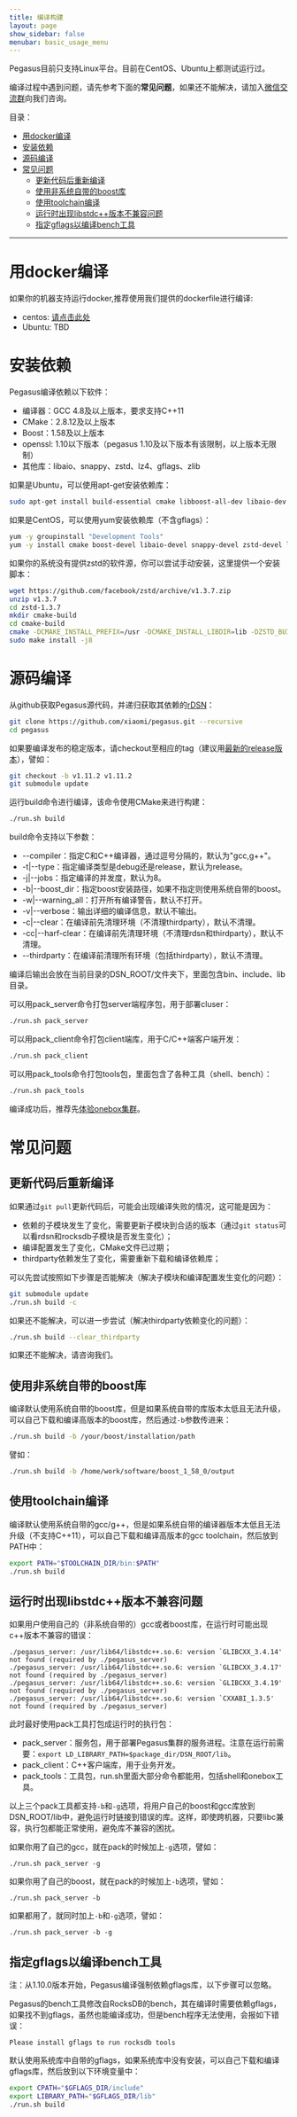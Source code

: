 ```yaml
---
title: 编译构建
layout: page
show_sidebar: false
menubar: basic_usage_menu
---
```


Pegasus目前只支持Linux平台。目前在CentOS、Ubuntu上都测试运行过。

编译过程中遇到问题，请先参考下面的**常见问题**，如果还不能解决，请加入[微信交流群](https://github.com/XiaoMi/pegasus/wiki/%E5%85%B3%E4%BA%8E%E6%88%91%E4%BB%AC)向我们咨询。

目录：
* [用docker编译](#用docker编译)
* [安装依赖](#%E5%AE%89%E8%A3%85%E4%BE%9D%E8%B5%96)
* [源码编译](#%E6%BA%90%E7%A0%81%E7%BC%96%E8%AF%91)
* [常见问题](#%E5%B8%B8%E8%A7%81%E9%97%AE%E9%A2%98)
  * [更新代码后重新编译](#%E6%9B%B4%E6%96%B0%E4%BB%A3%E7%A0%81%E5%90%8E%E9%87%8D%E6%96%B0%E7%BC%96%E8%AF%91)
  * [使用非系统自带的boost库](#%E4%BD%BF%E7%94%A8%E9%9D%9E%E7%B3%BB%E7%BB%9F%E8%87%AA%E5%B8%A6%E7%9A%84boost%E5%BA%93)
  * [使用toolchain编译](#%E4%BD%BF%E7%94%A8toolchain%E7%BC%96%E8%AF%91)
  * [运行时出现libstdc++版本不兼容问题](https://github.com/xiaomi/pegasus/wiki/%E7%BC%96%E8%AF%91%E6%9E%84%E5%BB%BA#%E8%BF%90%E8%A1%8C%E6%97%B6%E5%87%BA%E7%8E%B0libstdc%E7%89%88%E6%9C%AC%E4%B8%8D%E5%85%BC%E5%AE%B9%E9%97%AE%E9%A2%98)
  * [指定gflags以编译bench工具](#%E6%8C%87%E5%AE%9Agflags%E4%BB%A5%E7%BC%96%E8%AF%91bench%E5%B7%A5%E5%85%B7)
***

# 用docker编译

如果你的机器支持运行docker,推荐使用我们提供的dockerfile进行编译:
* centos: [请点击此处](https://github.com/XiaoMi/pegasus/blob/master/docker/dev/centos7/Dockerfile)
* Ubuntu: TBD

# 安装依赖

Pegasus编译依赖以下软件：
* 编译器：GCC 4.8及以上版本，要求支持C++11
* CMake：2.8.12及以上版本
* Boost：1.58及以上版本
* openssl: 1.10以下版本（pegasus 1.10及以下版本有该限制，以上版本无限制）
* 其他库：libaio、snappy、zstd、lz4、gflags、zlib

如果是Ubuntu，可以使用apt-get安装依赖库：
```bash
sudo apt-get install build-essential cmake libboost-all-dev libaio-dev libsnappy-dev libzstd-dev liblz4-dev libgflags-dev zlib1g zlib1g.dev patch git curl zip automake libtool libssl-dev
```

如果是CentOS，可以使用yum安装依赖库（不含gflags）：
```bash
yum -y groupinstall "Development Tools"
yum -y install cmake boost-devel libaio-devel snappy-devel zstd-devel lz4-devel gflags-devel zlib zlib-devel patch openssl-devel
```

如果你的系统没有提供zstd的软件源，你可以尝试手动安装，这里提供一个安装脚本：
```bash
wget https://github.com/facebook/zstd/archive/v1.3.7.zip
unzip v1.3.7
cd zstd-1.3.7
mkdir cmake-build
cd cmake-build
cmake -DCMAKE_INSTALL_PREFIX=/usr -DCMAKE_INSTALL_LIBDIR=lib -DZSTD_BUILD_PROGRAMS=OFF ../build/cmake
sudo make install -j8
```

# 源码编译

从github获取Pegasus源代码，并递归获取其依赖的[rDSN](https://github.com/xiaomi/rdsn)：
```bash
git clone https://github.com/xiaomi/pegasus.git --recursive
cd pegasus
```

如果要编译发布的稳定版本，请checkout至相应的tag（建议用[最新的release版本](https://github.com/xiaomi/pegasus/releases)），譬如：
```bash
git checkout -b v1.11.2 v1.11.2
git submodule update
```

运行build命令进行编译，该命令使用CMake来进行构建：
```bash
./run.sh build
```

build命令支持以下参数：
* --compiler：指定C和C++编译器，通过逗号分隔的，默认为"gcc,g++"。
* -t|--type：指定编译类型是debug还是release，默认为release。
* -j|--jobs：指定编译的并发度，默认为8。
* -b|--boost_dir：指定boost安装路径，如果不指定则使用系统自带的boost。
* -w|--warning_all：打开所有编译警告，默认不打开。
* -v|--verbose：输出详细的编译信息，默认不输出。
* -c|--clear：在编译前先清理环境（不清理thirdparty），默认不清理。
* -cc|--harf-clear：在编译前先清理环境（不清理rdsn和thirdparty），默认不清理。
* --thirdparty：在编译前清理所有环境（包括thirdparty），默认不清理。

编译后输出会放在当前目录的DSN_ROOT/文件夹下，里面包含bin、include、lib目录。

可以用pack_server命令打包server端程序包，用于部署cluser：
```bash
./run.sh pack_server
```

可以用pack_client命令打包client端库，用于C/C++端客户端开发：
```bash
./run.sh pack_client
```

可以用pack_tools命令打包tools包，里面包含了各种工具（shell、bench）：
```bash
./run.sh pack_tools
```

编译成功后，推荐先[体验onebox集群](%E4%BD%93%E9%AA%8Conebox%E9%9B%86%E7%BE%A4)。

# 常见问题

## 更新代码后重新编译

如果通过```git pull```更新代码后，可能会出现编译失败的情况，这可能是因为：
* 依赖的子模块发生了变化，需要更新子模块到合适的版本（通过```git status```可以看rdsn和rocksdb子模块是否发生变化）；
* 编译配置发生了变化，CMake文件已过期；
* thirdparty依赖发生了变化，需要重新下载和编译依赖库；

可以先尝试按照如下步骤是否能解决（解决子模块和编译配置发生变化的问题）：
```bash
git submodule update
./run.sh build -c
```

如果还不能解决，可以进一步尝试（解决thirdparty依赖变化的问题）：
```bash
./run.sh build --clear_thirdparty
```

如果还不能解决，请咨询我们。

## 使用非系统自带的boost库

编译默认使用系统自带的boost库，但是如果系统自带的库版本太低且无法升级，可以自己下载和编译高版本的boost库，然后通过```-b```参数传进来：
```bash
./run.sh build -b /your/boost/installation/path
```

譬如：
```bash
./run.sh build -b /home/work/software/boost_1_58_0/output
```

## 使用toolchain编译

编译默认使用系统自带的gcc/g++，但是如果系统自带的编译器版本太低且无法升级（不支持C++11），可以自己下载和编译高版本的gcc toolchain，然后放到PATH中：
```bash
export PATH="$TOOLCHAIN_DIR/bin:$PATH"
./run.sh build
```

## 运行时出现libstdc++版本不兼容问题

如果用户使用自己的（非系统自带的）gcc或者boost库，在运行时可能出现c++版本不兼容的错误：
```
./pegasus_server: /usr/lib64/libstdc++.so.6: version `GLIBCXX_3.4.14' not found (required by ./pegasus_server)
./pegasus_server: /usr/lib64/libstdc++.so.6: version `GLIBCXX_3.4.17' not found (required by ./pegasus_server)
./pegasus_server: /usr/lib64/libstdc++.so.6: version `GLIBCXX_3.4.19' not found (required by ./pegasus_server)
./pegasus_server: /usr/lib64/libstdc++.so.6: version `CXXABI_1.3.5' not found (required by ./pegasus_server)
```

此时最好使用pack工具打包成运行时的执行包：
 * pack_server：服务包，用于部署Pegasus集群的服务进程。注意在运行前需要：`export LD_LIBRARY_PATH=$package_dir/DSN_ROOT/lib`。
 * pack_client：C++客户端库，用于业务开发。
 * pack_tools：工具包，run.sh里面大部分命令都能用，包括shell和onebox工具。

以上三个pack工具都支持`-b`和`-g`选项，将用户自己的boost和gcc库放到DSN_ROOT/lib中，避免运行时链接到错误的库。这样，即使跨机器，只要libc兼容，执行包都能正常使用，避免库不兼容的困扰。

如果你用了自己的gcc，就在pack的时候加上`-g`选项，譬如：
```
./run.sh pack_server -g
```

如果你用了自己的boost，就在pack的时候加上`-b`选项，譬如：
```
./run.sh pack_server -b
```

如果都用了，就同时加上`-b`和`-g`选项，譬如：
```
./run.sh pack_server -b -g
```

## 指定gflags以编译bench工具

注：从1.10.0版本开始，Pegasus编译强制依赖gflags库，以下步骤可以忽略。

Pegasus的bench工具修改自RocksDB的bench，其在编译时需要依赖gflags，如果找不到gflags，虽然也能编译成功，但是bench程序无法使用，会报如下错误：
```
Please install gflags to run rocksdb tools
```

默认使用系统库中自带的gflags，如果系统库中没有安装，可以自己下载和编译gflags库，然后放到以下环境变量中：
```bash
export CPATH="$GFLAGS_DIR/include"
export LIBRARY_PATH="$GFLAGS_DIR/lib"
./run.sh build
```

